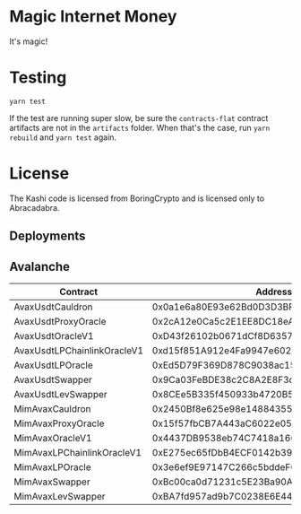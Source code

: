 # Magic Internet Money

It's magic!

# Testing

```
yarn test
```

If the test are running super slow, be sure the `contracts-flat` contract artifacts are not in the `artifacts` folder.
When that's the case, run `yarn rebuild` and `yarn test` again.

# License

The Kashi code is licensed from BoringCrypto and is licensed only to Abracadabra.

## Deployments

## Avalanche

| Contract                    | Address                                    | Note |
| --------------------------- | ------------------------------------------ | ---- |
| AvaxUsdtCauldron            | 0x0a1e6a80E93e62Bd0D3D3BFcF4c362C40FB1cF3D |      |
| AvaxUsdtProxyOracle         | 0x2cA12e0Ca5c2E1EE8DC18eAA0D24EEd647aE7531 |      |
| AvaxUsdtOracleV1            | 0xD43f26102b0671dCf8D6357aA2908D6cC80C0559 |      |
| AvaxUsdtLPChainlinkOracleV1 | 0xd15f851A912e4Fa9947e6024f16f02Ef25Ff311B |      |
| AvaxUsdtLPOracle            | 0xEd5D79F369D878C9038ac156D7D71b6364756f8e |      |
| AvaxUsdtSwapper             | 0x9Ca03FeBDE38c2C8A2E8F3d74E23a58192Ca921d |      |
| AvaxUsdtLevSwapper          | 0x8CEe5B335f450933b4720B5b84e6125d4225FB62 |      |
| MimAvaxCauldron             | 0x2450Bf8e625e98e14884355205af6F97E3E68d07 |      |
| MimAvaxProxyOracle          | 0x15f57fbCB7A443aC6022e051a46cAE19491bC298 |      |
| MimAvaxOracleV1             | 0x4437DB9538eb74C7418a1668766536b279C52709 |      |
| MimAvaxLPChainlinkOracleV1  | 0xE275ec65fDbB4ECF0142b393402eE90D47359fBf |      |
| MimAvaxLPOracle             | 0x3e6ef9E97147C266c5bddeF03E7dfba7a167d853 |      |
| MimAvaxSwapper              | 0xBc00ca0d71231c5E23Ba90A90D8C5D9039C39614 |      |
| MimAvaxLevSwapper           | 0xBA7fd957ad9b7C0238E6E4413dbA69E83224a582 |      |
